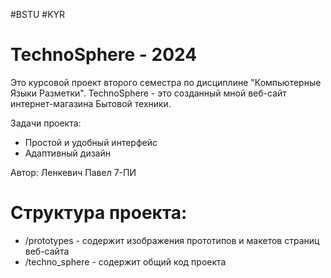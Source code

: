 #BSTU #KYR

# TechnoSphere - 2024
Это курсовой проект второго семестра по дисциплине "Компьютерные Языки Разметки". TechnoSphere - это созданный мной веб-сайт интернет-магазина Бытовой техники.

Задачи проекта:
* Простой и удобный интерфейс
* Адаптивный дизайн


Автор: Ленкевич Павел 7-ПИ

# Структура проекта:
* /prototypes       - содержит изображения прототипов и макетов страниц веб-сайта
* /techno_sphere    - содержит общий код проекта 
